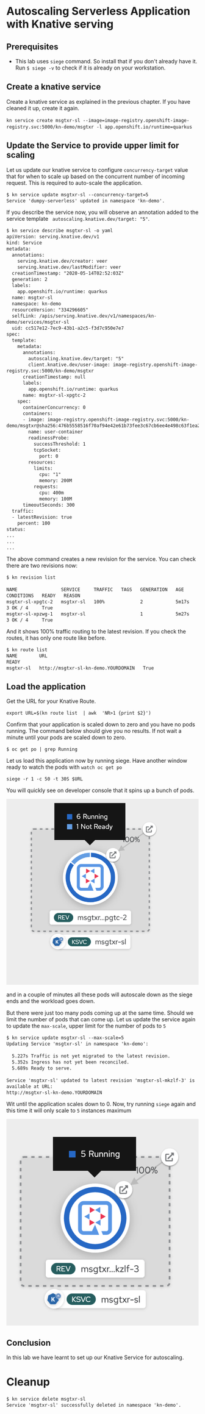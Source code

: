 
# Autoscaling Serverless Application with Knative serving

## Prerequisites
* This lab uses `siege` command. So install that if you don't already have it. Run `$ siege -v` to check if it is already on your workstation.

## Create a knative service

Create a knative service as explained in the previous chapter. If you have cleaned it up, create it again.

`kn service create msgtxr-sl --image=image-registry.openshift-image-registry.svc:5000/kn-demo/msgtxr -l app.openshift.io/runtime=quarkus`

## Update the Service to provide upper limit for scaling

Let us update our knative service to configure `concurrency-target` value that for when to scale up based on the concurrent number of incoming request. This is required to auto-scale the application.

```
$ kn service update msgtxr-sl --concurrency-target=5
Service 'dumpy-serverless' updated in namespace 'kn-demo'.
```

If you describe the service now, you will observe an annotation added to the service template ` autoscaling.knative.dev/target: "5"`.

```
$ kn service describe msgtxr-sl -o yaml
apiVersion: serving.knative.dev/v1
kind: Service
metadata:
  annotations:
    serving.knative.dev/creator: veer
    serving.knative.dev/lastModifier: veer
  creationTimestamp: "2020-05-14T02:52:03Z"
  generation: 2
  labels:
    app.openshift.io/runtime: quarkus
  name: msgtxr-sl
  namespace: kn-demo
  resourceVersion: "334296605"
  selfLink: /apis/serving.knative.dev/v1/namespaces/kn-demo/services/msgtxr-sl
  uid: cc517e12-7ec9-43b1-a2c5-f3d7c950e7e7
spec:
  template:
    metadata:
      annotations:
        autoscaling.knative.dev/target: "5"
        client.knative.dev/user-image: image-registry.openshift-image-registry.svc:5000/kn-demo/msgtxr
      creationTimestamp: null
      labels:
        app.openshift.io/runtime: quarkus
      name: msgtxr-sl-xpgtc-2
    spec:
      containerConcurrency: 0
      containers:
      - image: image-registry.openshift-image-registry.svc:5000/kn-demo/msgtxr@sha256:476b5558516f70af94e42e61b73fee3c67cb6ee4e498c63f1ea29b88592d62bc
        name: user-container
        readinessProbe:
          successThreshold: 1
          tcpSocket:
            port: 0
        resources:
          limits:
            cpu: "1"
            memory: 200M
          requests:
            cpu: 400m
            memory: 100M
      timeoutSeconds: 300
  traffic:
  - latestRevision: true
    percent: 100
status:
...
...
...
```

The above command creates a new revision for the service. You can check there are two revisions now:

```
$ kn revision list

NAME                SERVICE     TRAFFIC   TAGS   GENERATION   AGE     CONDITIONS   READY   REASON
msgtxr-sl-xpgtc-2   msgtxr-sl   100%             2            5m17s   3 OK / 4     True    
msgtxr-sl-xpzwg-1   msgtxr-sl                    1            5m27s   3 OK / 4     True
```

And it shows 100% traffic routing to the latest revision. If you check the routes, it has only one route like before.

```
$ kn route list
NAME        URL                                                    READY
msgtxr-sl   http://msgtxr-sl-kn-demo.YOURDOMAIN   True
```



## Load the application

Get the URL for your Knative Route.

```
export URL=$(kn route list  | awk  'NR>1 {print $2}')
```

Confirm that your application is scaled down to zero and you have no pods running. The command below should give you no results. If not wait a minute until your pods are scaled down to zero.

```
$ oc get po | grep Running
```

Let us load this application now by running siege. Have another window ready to watch the pods with `watch oc get po`

```
siege -r 1 -c 50 -t 30S $URL
```

You will quickly see on developer console that it spins up a bunch of pods.

![autoscaling](./images/scaling1.png)

and in a couple of minutes all these pods will autoscale down as the siege ends and the workload goes down.

But there were just too many pods coming up at the same time. Should we limit the number of pods that can come up. Let us update the service again to update the `max-scale`, upper limit for the number of pods to `5`

```
$ kn service update msgtxr-sl --max-scale=5
Updating Service 'msgtxr-sl' in namespace 'kn-demo':

  5.227s Traffic is not yet migrated to the latest revision.
  5.352s Ingress has not yet been reconciled.
  5.689s Ready to serve.

Service 'msgtxr-sl' updated to latest revision 'msgtxr-sl-mkzlf-3' is available at URL:
http://msgtxr-sl-kn-demo.YOURDOMAIN
```
Wit until the application scales down to 0. Now, try running `siege` again and this time it will only scale to `5` instances maximum

![autoscaling](./images/scaling2.png)

## Conclusion
  
In this lab we have learnt to set up our Knative Service for autoscaling.

# Cleanup

```
$ kn service delete msgtxr-sl
Service 'msgtxr-sl' successfully deleted in namespace 'kn-demo'.
```
